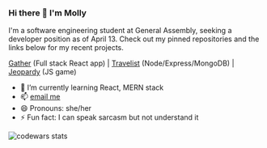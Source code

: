 ### Hi there 👋 I'm Molly

I'm a software engineering student at General Assembly, seeking a developer position as of April 13. Check out my pinned repositories and the links below for my recent projects.

[Gather](https://mighty-savannah-40031.herokuapp.com/) (Full stack React app) | [Travelist](https://nameless-tor-17266.herokuapp.com/) (Node/Express/MongoDB) | [Jeopardy](https://mollycarroll.github.io/jeopardy-app/) (JS game)

- 🌱 I’m currently learning React, MERN stack
- 📫 [email me](mailto:mollyajcarroll@gmail.com)
- 😄 Pronouns: she/her
- ⚡ Fun fact: I can speak sarcasm but not understand it

![codewars stats](https://www.codewars.com/users/mollycarroll/badges/small)
